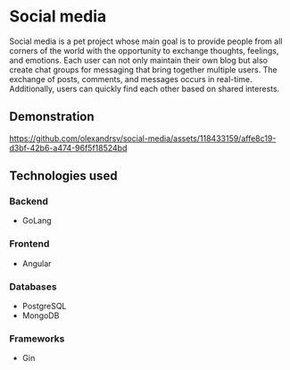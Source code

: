 # Social media
Social media is a pet project whose main goal is to provide people from all corners of the world with the opportunity to exchange thoughts, feelings, and emotions. Each user can not only maintain their own blog but also create chat groups for messaging that bring together multiple users. The exchange of posts, comments, and messages occurs in real-time. Additionally, users can quickly find each other based on shared interests.

## Demonstration
https://github.com/olexandrsv/social-media/assets/118433159/affe8c19-d3bf-42b6-a474-96f5f18524bd


## Technologies used

### Backend
- GoLang
### Frontend
- Angular
### Databases
- PostgreSQL
- MongoDB
### Frameworks
- Gin
